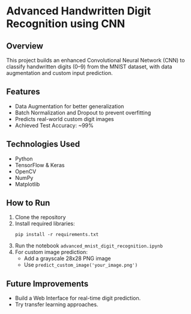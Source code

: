# Advanced Handwritten Digit Recognition using CNN

## Overview
This project builds an enhanced Convolutional Neural Network (CNN) to classify handwritten digits (0–9) from the MNIST dataset, with data augmentation and custom input prediction.

## Features
- Data Augmentation for better generalization
- Batch Normalization and Dropout to prevent overfitting
- Predicts real-world custom digit images
- Achieved Test Accuracy: ~99%

## Technologies Used
- Python
- TensorFlow & Keras
- OpenCV
- NumPy
- Matplotlib

## How to Run
1. Clone the repository
2. Install required libraries:
    ```
    pip install -r requirements.txt
    ```
3. Run the notebook `advanced_mnist_digit_recognition.ipynb`
4. For custom image prediction:
    - Add a grayscale 28x28 PNG image
    - Use `predict_custom_image('your_image.png')`

## Future Improvements
- Build a Web Interface for real-time digit prediction.
- Try transfer learning approaches.
